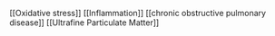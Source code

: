 [[Oxidative stress]]
[[Inflammation]]
[[chronic obstructive pulmonary disease]]
[[Ultrafine Particulate Matter]]
